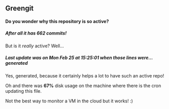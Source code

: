## Greengit

#### Do you wonder why this repository is so active?

##### After all it has 662 commits!

But is it *really* active? Well...

##### Last update was on Mon Feb 25 at 15:25:01 when those lines were... generated

Yes, generated, because it certainly helps a lot to have such an active repo!

Oh and there was **67%** disk usage on the machine
where there is the cron updating this file.

Not the best way to monitor a VM in the cloud but it works! :)
